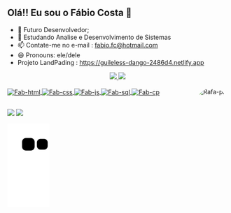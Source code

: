 ## Olá!! Eu sou o Fábio Costa  👋

- 🔭 Futuro Desenvolvedor; 
- 🌱 Estudando Analise e Desenvolvimento de Sistemas 
- 📫 Contate-me no e-mail : fabio.fc@hotmail.com
- 😄 Pronouns: ele/dele
- Projeto LandPading : https://guileless-dango-2486d4.netlify.app

<div align="center">
  <a href="https://github.com/Fabiocosta13">
  <img height="140em" src="https://github-readme-stats.vercel.app/api?username=Fabiocosta13&show_icons=true&theme=algolia&include_all_commits=true&count_private=true"/>
  <img height="140em" src="https://github-readme-stats.vercel.app/api/top-langs/?username=Fabiocosta13&layout=compact&langs_count=7&theme=algolia"/>
    
</div>
  
  <div style="display: inline_block"><br>
    <img align="center" alt="Fab-html" height="30" width="40"src="https://cdn.jsdelivr.net/gh/devicons/devicon/icons/html5/html5-original-wordmark.svg" />
    <img align="center" alt="Fab-css" height="30" width="40"src="https://cdn.jsdelivr.net/gh/devicons/devicon/icons/css3/css3-original-wordmark.svg" />
    <img align="center" alt="Fab-js" height="30" width="40"src="https://cdn.jsdelivr.net/gh/devicons/devicon/icons/javascript/javascript-original.svg" />
    <img align="center" alt="Fab-sql" height="30" width="40"src="https://cdn.jsdelivr.net/gh/devicons/devicon/icons/oracle/oracle-original.svg" />
    <img align="right" alt="Rafa-pic" height="150" style="border-radius:50px;" src="https://i.giphy.com/media/8Cyw1ritnBq8aE9Sea/giphy.webp">
    <img align="center" alt="Fab-cp" height="30" width="40"src="https://cdn.jsdelivr.net/gh/devicons/devicon/icons/codepen/codepen-plain.svg" />
     
</div>

##
  
  <div>
   <a href="https://www.linkedin.com/in/fabiocostafc" target="_blank"><img src="https://img.shields.io/badge/LinkedIn-0077B5?style=for-the-badge&logo=linkedin&logoColor=white" target="_blank"></a>
    <a href="https://www.instagram.com/fabiodeorato/" target="_blank"><img src="https://img.shields.io/badge/Instagram-E4405F?style=for-the-badge&logo=instagram&logoColor=white" target="_blank"></a>
    
 ![Snake animation](https://github.com/fabiocosta13/fabiocosta13/blob/output/github-contribution-grid-snake.svg)
       
  </div>
  
  
